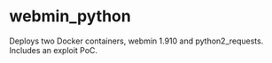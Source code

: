 # webmin_python
Deploys two Docker containers, webmin 1.910 and python2_requests. Includes an exploit PoC.
